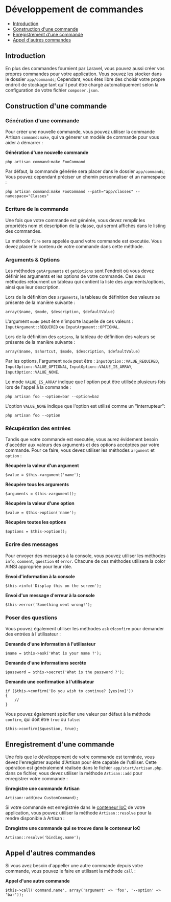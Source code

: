# Développement de commandes

- [Introduction](#introduction)
- [Construction d'une commande](#building-a-command)
- [Enregistrement d'une commande](#registering-commands)
- [Appel d'autres commandes](#calling-other-commands)

<a name="introduction"></a>
## Introduction

En plus des commandes fournient par Laravel, vous pouvez aussi créer vos propres commandes pour votre application. Vous pouvez les stocker dans le dossier `app/commands`; Cependant, vous êtes libre des choisir votre propre endroit de stockage tant qu'il peut être chargé automatiquement selon la configuration de votre fichier `composer.json`.

<a name="building-a-command"></a>
## Construction d'une commande

### Génération d'une commande

Pour créer une nouvelle commande, vous pouvez utiliser la commande Artisan `command:make`, qui va génerer un modèle de commande pour vous aider à démarrer :

**Génération d'une nouvelle commande**

	php artisan command:make FooCommand

Par défaut, la commande générée sera placer dans le dossier `app/commands`; Vous pouvez cependant préciser un chemin personnaliser et un namespace :

	php artisan command:make FooCommand --path="app/classes" --namespace="Classes"

### Ecriture de la commande

Une fois que votre commande est générée, vous devez remplir les propriétés nom et description de la classe, qui seront affichés dans le listing des commandes.

La méthode `fire` sera appelée quand votre commande est executée. Vous devez placer le contenu de votre commande dans cette méthode.

### Arguments & Options

Les méthodes `getArguments` et `getOptions` sont l'endroit où vous devez définir les arguments et les options de votre commande. Ces deux méthodes retournent un tableau qui contient la liste des arguments/options, ainsi que leur description.

Lors de la définition des `arguments`, la tableau de définition des valeurs se présente de la manière suivante :

	array($name, $mode, $description, $defaultValue)

L'argument `mode` peut être n'importe laquelle de ces valeurs : `InputArgument::REQUIRED` ou `InputArgument::OPTIONAL`.

Lors de la définition des `options`, la tableau de définition des valeurs se présente de la manière suivante :

	array($name, $shortcut, $mode, $description, $defaultValue)

Par les options, l'argument `mode` peut être : `InputOption::VALUE_REQUIRED`, `InputOption::VALUE_OPTIONAL`, `InputOption::VALUE_IS_ARRAY`, `InputOption::VALUE_NONE`.

Le mode `VALUE_IS_ARRAY` indique que l'option peut être utilisée plusieurs fois lors de l'appel à la commande :

	php artisan foo --option=bar --option=baz

L'option `VALUE_NONE` indique que l'option est utilisé comme un "interrupteur":

	php artisan foo --option

### Récupération des entrées

Tandis que votre commande est executée, vous aurez évidement besoin d'accéder aux valeurs des arguments et des options accéptées par votre commande. Pour ce faire, vous devez utiliser les méthodes `argument` et `option` :

**Récupère la valeur d'un argument**

	$value = $this->argument('name');

**Récupère tous les arguments**

	$arguments = $this->argument();

**Récupère la valeur d'une option**

	$value = $this->option('name');

**Récupère toutes les options**

	$options = $this->option();

### Ecrire des messages

Pour envoyer des messages à la console, vous pouvez utiliser les méthodes `info`, `comment`, `question` et `error`. Chacune de ces méthodes utilisera la color AINSI appropriée pour leur rôle.

**Envoi d'information à la console**

	$this->info('Display this on the screen');

**Envoi d'un message d'erreur à la console**

	$this->error('Something went wrong!');

### Poser des questions

Vous pouvez également utiliser les méthodes `ask` et`confirm` pour demander des entrées à l'utilisateur :

**Demande d'une information à l'utilisateur**

	$name = $this->ask('What is your name ?');

**Demande d'une informations secrète**

    $password = $this->secret('What is the password ?');


**Demande une confirmation à l'utilisateur**

	if ($this->confirm('Do you wish to continue? [yes|no]'))
	{
		//
	}

Vous pouvez également spécifier une valeur par défaut à la méthode `confirm`, qui doit être `true` ou `false`:

	$this->confirm($question, true);

<a name="registering-commands"></a>
## Enregistrement d'une commande

Une fois que le développement de votre commande est terminée, vous devez l'enregistrer auprès d'Artisan pour être capable de l'utiliser. Cette opération est généralement réalisée dans le fichier `app/start/artisan.php`. dans ce fichier, vous devez utiliser la méthode `Artisan::add` pour enregistrer votre commande :

**Enregistre une commande Artisan**

	Artisan::add(new CustomCommand);

Si votre commande est enregistrée dans le [conteneur IoC](/docs/v4/ioc) de votre application, vous pouvez utiliser la méthode `Artisan::resolve` pour la rendre disponible à Artisan :

**Enregistre une commande qui se trouve dans le conteneur IoC**

	Artisan::resolve('binding.name');

<a name="calling-other-commands"></a>
## Appel d'autres commandes

Si vous avez besoin d'appeller une autre commande depuis votre commande, vous pouvez le faire en utilisant la méthode `call` :

**Appel d'une autre commande**

	$this->call('command.name', array('argument' => 'foo', '--option' => 'bar'));
